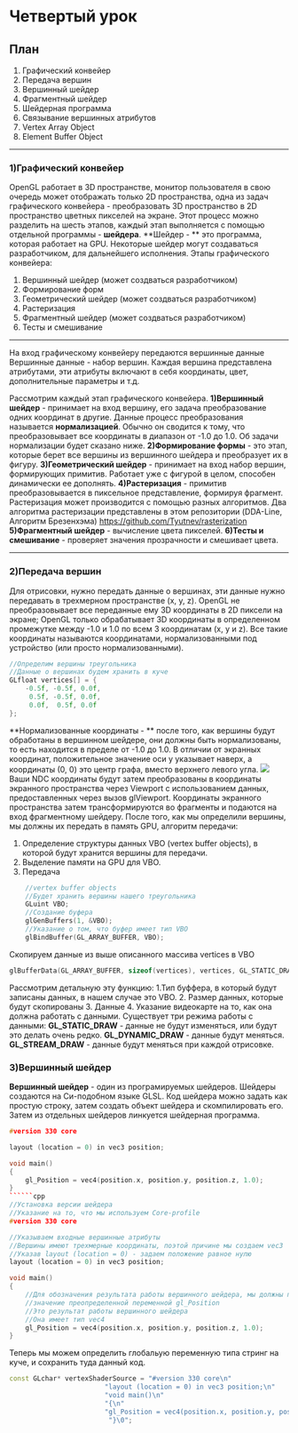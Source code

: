 # Четвертый урок
## План
1. Графический конвейер
2. Передача вершин
3. Вершинный шейдер
4. Фрагментный шейдер
5. Шейдерная программа
6. Связывание вершинных атрибутов
7. Vertex Array Object
8. Element Buffer Object

------------

### 1)Графический конвейер
OpenGL работает в 3D пространстве, монитор пользователя в свою очередь может отображать только 2D пространства, одна из задач графического конвейера - преобразовать 3D пространство в 2D пространство цветных пикселей на экране.
Этот процесс можно разделить на шесть этапов, каждый этап выполняется с помощью отдельной программы - **шейдера**.
**Шейдер  - ** это программа, которая работает на GPU.
Некоторые шейдер могут создаваться разработчиком, для дальнейшего исполнения.
Этапы графического конвейера:
1. Вершинный шейдер (может создваться разработчиком)
2. Формирование форм
3. Геометрический шейдер (может создваться разработчиком)
4. Растеризация
5. Фрагментный шейдер (может создваться разработчиком)
6. Тесты и смешивание

------------

На вход графическому конвейеру передаются вершинные данные
Вершинные данные - набор вершин. Каждая вершина представлена атрибутами, эти атрибуты включают в себя координаты, цвет, дополнительные параметры и т.д.

Рассмотрим каждый этап графического конвейера.
**1)Вершинный шейдер** - принимает на вход вершину, его задача преобразование одних координат в другие. Данные процесс преобразования называется **нормализацией**. Обычно он сводится к тому, что преобразовывает все координаты в диапазон от -1.0 до 1.0. Об задачи нормализации будет сказано ниже.
**2)Формирование формы** - это этап, которые берет все вершины из вершинного шейдера и преобразует их в фигуру.
**3)Геометрический шейдер** - принимает на вход набор вершин, формирующих примитив. Работает уже с фигурой в целом, способен динамически ее дополнять.
**4)Растеризация** - примитив преобразовывается в пиксельное представление, формируя фрагмент. Растеризация может производится с помощью разных алгоритмов. Два алгоритма растеризации представлены в этом репозитории (DDA-Line, Алгоритм Брезенхэма) https://github.com/Tyutnev/rasterization
**5)Фрагментный шейдер** - вычисление цвета пикселей.
**6)Тесты и смешивание** - проверяет значения прозрачности и смешивает цвета.

------------

### 2)Передача вершин
Для отрисовки, нужно передать данные о вершинах, эти данные нужно передавать в трехмерном пространстве (x, y, z). OpenGL не преобразовывает все переданные ему 3D координаты в 2D пиксели на экране; OpenGL только обрабатывает 3D координаты в определенном промежутке между -1.0 и 1.0 по всем 3 координатам (x, y и z). Все такие координаты называются координатами, нормализованными под устройство (или просто нормализованными).
```cpp
//Определим вершины треугольника
//Данные о вершинах будем хранить в куче
GLfloat vertices[] = {
	-0.5f, -0.5f, 0.0f,
	 0.5f, -0.5f, 0.0f,
	 0.0f,  0.5f, 0.0f
};
```
**Нормализованные координаты - ** после того, как вершины будут обработаны в вершинном шейдере, они должны быть нормализованы, то есть находится в пределе от -1.0 до 1.0.
В отличии от экранных координат, положительное значение оси y указывает наверх, а координаты (0, 0) это центр графа, вместо верхнего левого угла.
![](https://hsto.org/files/b5e/861/5c2/b5e8615c2eac4c488adc727685ce14c8.png)
Ваши NDC координаты будут затем преобразованы в координаты экранного пространства через Viewport с использованием данных, предоставленных через вызов glViewport. Координаты экранного пространства затем трансформируются во фрагменты и подаются на вход фрагментному шейдеру.
После того, как мы определили вершины, мы должны их передать в память GPU, алгоритм передачи:
1.  Определение структуры данных VBO (vertex buffer objects), в которой будут хранится вершины для передачи.
2. Выделение памяти на GPU для VBO.
3. Передача

```cpp
	//vertex buffer objects
	//Будет хранить вершины нашего треугольника
	GLuint VBO;
	//Создание буфера
	glGenBuffers(1, &VBO);
	//Указание о том, что буфер имеет тип VBO
	glBindBuffer(GL_ARRAY_BUFFER, VBO);
```
Скопируем данные из выше описанного массива vertices в VBO
```cpp
glBufferData(GL_ARRAY_BUFFER, sizeof(vertices), vertices, GL_STATIC_DRAW);
```
Рассмотрим детальную эту функцию:
1.Тип буффера, в который будут записаны данных, в нашем случае это VBO.
2. Размер данных, которые будут скопированы
3. Данные
4. Указание видеокарте на то, как она должна работать с данными. Существует три режима работы с данными: **GL_STATIC_DRAW** - данные не будут изменяться, или будут это делать очень редко. **GL_DYNAMIC_DRAW** - данные будут меняться.  **GL_STREAM_DRAW** - данные будут меняться при каждой отрисовке.

### 3)Вершинный шейдер
**Вершинный шейдер** - один из програмируемых шейдеров. Шейдеры создаются на Си-подобном языке GLSL. Код шейдера можно задать как простую строку, затем создать объект шейдера и скомпилировать его. Затем из отдельных шейдеров линкуется шейдерная программа.

```cpp
#version 330 core

layout (location = 0) in vec3 position;

void main()
{
    gl_Position = vec4(position.x, position.y, position.z, 1.0);
}
``````cpp
//Установка версии шейдера
//Указание на то, что мы используем Core-profile
#version 330 core

//Указываем входные вершинные атрибуты
//Вершины имеют трехмерные координаты, поэтой причине мы создаем vec3
//Указав layout (location = 0) - задаем положение равное нулю
layout (location = 0) in vec3 position;

void main()
{
    //Для обозначения результата работы вершинного шейдера, мы должны присвоить
    //значение преопределенной переменной gl_Position
    //Это результат работы вершинного шейдера
    //Она имеет тип vec4
    gl_Position = vec4(position.x, position.y, position.z, 1.0);
}
```
Теперь мы можем определить глобальую переменную типа стринг на куче, и сохранить туда данный код.
```cpp
const GLchar* vertexShaderSource = "#version 330 core\n"
						"layout (location = 0) in vec3 position;\n"
						"void main()\n"
						"{\n"
						"gl_Position = vec4(position.x, position.y, position.z, 1.0);\n"
						 "}\0";
```